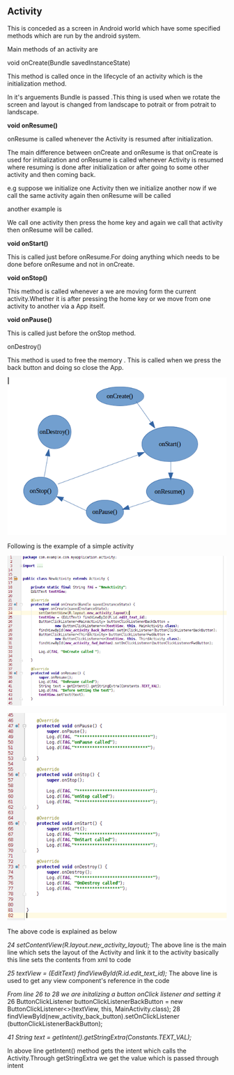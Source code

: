 Activity
------
This is conceded as a screen in Android world which have some specified methods which are run by the android system.

Main methods of an activity are

void onCreate(Bundle savedInstanceState)

This method is called once in the lifecycle of an activity which is the initialization method.

In it's arguements Bundle is passed .This thing is used when we rotate the screen and layout is changed from landscape to potrait or from potrait to landscape.


**void onResume()**

onResume is called  whenever the Activity is resumed after initialization.

The main difference between onCreate and onResume is  that onCreate is used for initialization and  onResume is called whenever Activity is resumed where resuming is done after initialization or after going to some other activity and then coming back.

e.g suppose we  initialize one  Activity then we initialize another now if we call the same activity again then onResume will be called

another example is

We call one activity then press the home key and again we call that activity then onResume will be called.

**void onStart()**

This is called just before onResume.For doing anything which needs to be done before onResume and not in onCreate.

**void onStop()**

This method is called whenever a we are moving form the current activity.Whether it is after pressing the home key or we move from one activity to another via a App itself.

**void onPause()**

This is called just before the onStop method.

onDestroy()

This method is used to free the memory .
This is called when we press the back button and doing so close the App.

![Alt text](./activity_lifecycle.png)


Following is the example of a  simple activity

![Alt text](./activity_code.png)

![Alt text](./activity_code_cont.png)


The above code is explained as below

*24 setContentView(R.layout.new_activity_layout);*
The above line is the main line which sets the layout of the Activity and link it to the activity basically this line sets the contents from xml to code

*25 textView = (EditText) findViewById(R.id.edit_text_id);*
The above line is used to get any view component's reference in the code  

*From line 26 to 28 we are initalizing a button onClick listener and setting it*
26 ButtonClickListener<MainActivity> buttonClickListenerBackButton =
        new ButtonClickListener<>(textView, this, MainActivity.class);
28 findViewById(new_activity_back_button).setOnClickListener (buttonClickListenerBackButton);


 *41 String text = getIntent().getStringExtra(Constants.TEXT_VAL);*

 In above line getIntent() method gets the intent which calls the Activity.Through getStringExtra we get the value which is passed through intent
